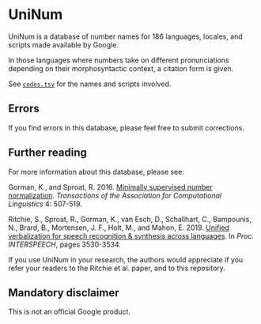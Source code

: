 # UniNum

UniNum is a database of number names for 186 languages, locales, and scripts
made available by Google.

In those languages where numbers take on different pronunciations depending on their morphosyntactic context, a citation form is given.

See [`codes.tsv`](codes.tsv) for the names and scripts involved.

## Errors

If you find errors in this database, please feel free to submit corrections.

## Further reading

For more information about this database, please see:

Gorman, K., and Sproat, R. 2016.
[Minimally supervised number normalization](https://www.transacl.org/ojs/index.php/tacl/article/view/897/213).
_Transactions of the Association for Computational Linguistics_ 4: 507-519.

Ritchie, S., Sproat, R., Gorman, K., van Esch, D., Schallhart, C., Bampounis, N., Brard, B., Mortensen, J. F., Holt, M., and Mahon, E. 2019.
[Unified verbalization for speech recognition & synthesis across languages](https://www.isca-speech.org/archive/Interspeech_2019/pdfs/2807.pdf).
In _Proc. INTERSPEECH_, pages 3530-3534.

If you use UniNum in your research, the authors would appreciate if you refer
your readers to the Ritchie et al. paper, and to this repository.

## Mandatory disclaimer

This is not an official Google product.
